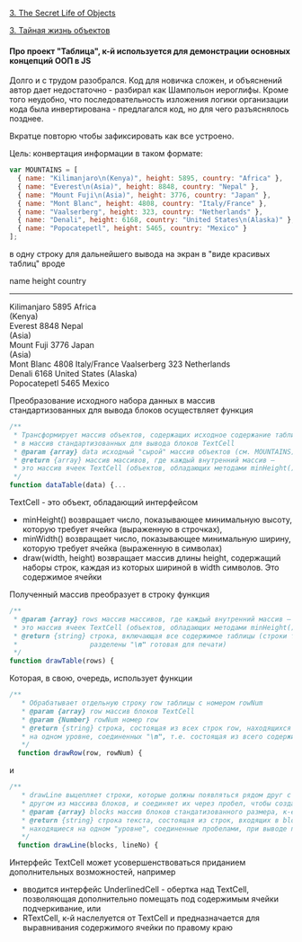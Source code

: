 [3. The Secret Life of Objects](https://eloquentjavascript.net/2nd_edition/06_object.html)

[3. Тайная жизнь объектов](https://eloquent-javascript.karmazzin.ru/chapter6)

#### Про проект "Таблица", к-й используется для демонстрации основных концепций ООП в JS

Долго и с трудом разобрался. Код для новичка сложен, и объяснений автор дает
недостаточно - разбирал как Шампольон иероглифы. Кроме того неудобно, что последовательность изложения логики организации кода была инвертирована - предлагался код, но для чего разъяснялось позднее.

Вкратце повторю чтобы зафиксировать как все устроено.

Цель: конвертация информации в таком формате:
```javascript
var MOUNTAINS = [
  { name: "Kilimanjaro\n(Kenya)", height: 5895, country: "Africa" },
  { name: "Everest\n(Asia)", height: 8848, country: "Nepal" },
  { name: "Mount Fuji\n(Asia)", height: 3776, country: "Japan" },
  { name: "Mont Blanc", height: 4808, country: "Italy/France" },
  { name: "Vaalserberg", height: 323, country: "Netherlands" },
  { name: "Denali", height: 6168, country: "United States\n(Alaska)" },
  { name: "Popocatepetl", height: 5465, country: "Mexico" }
];
```
в одну строку для дальнейшего вывода на экран в "виде красивых таблиц" вроде

   name         height country      
   ------------ ------ -------------
   Kilimanjaro    5895 Africa       
   (Kenya)                          
   Everest        8848 Nepal        
   (Asia)                           
   Mount Fuji     3776 Japan        
   (Asia)                           
   Mont Blanc     4808 Italy/France 
   Vaalserberg     323 Netherlands  
   Denali         6168 United States
                       (Alaska)     
   Popocatepetl   5465 Mexico    

Преобразование исходного набора данных в массив стандартизованных для вывода блоков осуществляет функция
```javascript
/**
 * Трансформирует массив объектов, содержащих исходное содержание таблицы
 * в массив стандартизованных для вывода блоков TextCell
 * @param {array} data исходный "сырой" массив объектов (см. MOUNTAINS)
 * @return {array} массив массивов, где каждый внутренний массив –
 * это массив ячеек TextCell (объектов, обладающих методами minHeight(), minWidth())
 */
function dataTable(data) {...
```

TextCell - это объект, обладающий интерфейсом
- minHeight() возвращает число, показывающее минимальную высоту, которую
требует ячейка (выраженную в строчках),
- minWidth() возвращает число, показывающее минимальную ширину, которую требует ячейка (выраженную в символах)
- draw(width, height) возвращает массив длины height, содержащий наборы строк,
каждая из которых шириной в width символов. Это содержимое ячейки

Полученный массив преобразует в строку функция
```javascript
/**
 * @param {array} rows массив массивов, где каждый внутренний массив –
 * это массив ячеек TextCell (объектов, обладающих методами minHeight(), minWidth())
 * @return {string} строка, включающая все содержимое таблицы (строки таблицы 
 *                  разделены "\n" готовая для печати)
 */
function drawTable(rows) {
```

Которая, в свою, очередь, использует функции
```javascript
/**
   * Обрабатывает отдельную строку row таблицы с номером rowNum
   * @param {array} row массив блоков TextCell
   * @param {Number} rowNum номер row
   * @return {string} строка, состоящая из всех строк row, находящихся
   * на одном уровне, соединенных "\n", т.е. состоящая из всего содержимого row
   */
  function drawRow(row, rowNum) {
```
и
```javascript
/**
   * drawLine выцепляет строки, которые должны появляться рядом друг с
   * другом из массива блоков, и соединяет их через пробел, чтобы создать промежуток в один символ между столбцами таблицы.
   * @param {array} blocks массив блоков стандатизованного размера, к-е представляют собой массивы строк (одинакового размера)
   * @return {string} строка текста, состоящая из строк, входящих в blocks,
   * находящиеся на одном "уровне", соединенные пробелами, при выводе представялющие собой одну строку
   */
  function drawLine(blocks, lineNo) {
```

Интерфейс TextCell может усовершенствоваться приданием дополнительных возможностей, например
- вводится интерфейс UnderlinedCell - обертка над TextCell, позволяющая дополнительно помещать под содержимым ячейки подчеркивание,
или
- RTextCell, к-й наслелуется от TextCell и предназначается для выравнивания содержимого ячейки по правому краю

